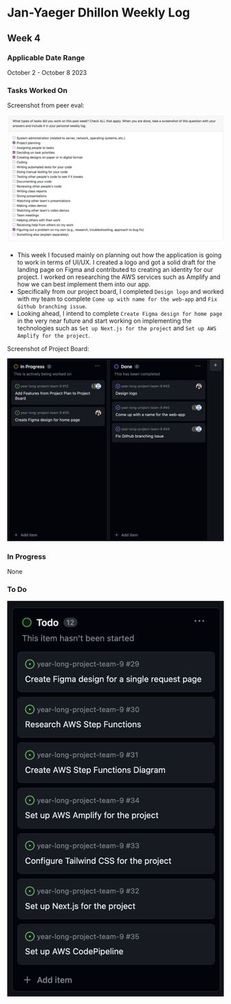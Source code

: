 # Jan-Yaeger Dhillon Weekly Log #

## Week 4 ##

### Applicable Date Range ###
October 2 - October 8 2023

### Tasks Worked On ###

Screenshot from peer eval:

![Tasks Worked on](./img/jan-yaeger-dhillon/tasks-worked-on.png)

- This week I focused mainly on planning out how the application is going to work in terms of UI/UX. I created a logo and got a solid draft for the landing page on Figma and contributed to creating an identity for our project. I worked on researching the AWS services such as Amplify and how we can best implement them into our app.
- Specifically from our project board, I completed `Design logo` and worked with my team to complete `Come up with name for the web-app` and `Fix Github branching issue`.
- Looking ahead, I intend to complete `Create Figma design for home page` in the very near future and start working on implementing the technologies such as `Set up Next.js for the project` and `Set up AWS Amplify for the project`.   

Screenshot of Project Board:

![Project Board](./img/jan-yaeger-dhillon/project-board.png)

### In Progress ###

None

### To Do ###

![TODO](./img/jan-yaeger-dhillon/todo.png)